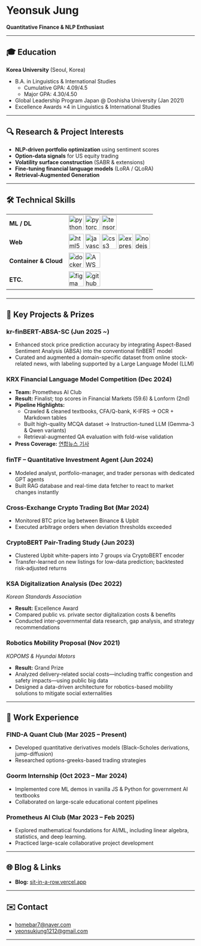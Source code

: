 # Yeonsuk Jung  
**Quantitative Finance & NLP Enthusiast**

---

## 🎓 Education  
**Korea University** (Seoul, Korea)  
- B.A. in Linguistics & International Studies  
  - Cumulative GPA: 4.09/4.5  
  - Major GPA: 4.30/4.50  
- Global Leadership Program Japan @ Doshisha University (Jan 2021)  
- Excellence Awards ×4 in Linguistics & International Studies  

---

## 🔍 Research & Project Interests  
- **NLP-driven portfolio optimization** using sentiment scores  
- **Option-data signals** for US equity trading  
- **Volatility surface construction** (SABR & extensions)  
- **Fine-tuning financial language models** (LoRA / QLoRA)  
- **Retrieval-Augmented Generation**

---

## 🛠️ Technical Skills  
<table>
  <tr>
    <td><strong>ML / DL</strong></td>
    <td>
      <img src="https://cdn.jsdelivr.net/gh/devicons/devicon/icons/python/python-original.svg" height="40" alt="python logo" />
      <img src="https://cdn.jsdelivr.net/gh/devicons/devicon/icons/pytorch/pytorch-original.svg" height="40" alt="pytorch logo" />
      <img src="https://cdn.jsdelivr.net/gh/devicons/devicon/icons/tensorflow/tensorflow-original.svg" height="40" alt="tensorflow logo" />
    </td>
  </tr>
  <tr>
    <td><strong>Web</strong></td>
    <td>
      <img src="https://cdn.jsdelivr.net/gh/devicons/devicon/icons/html5/html5-original.svg" height="40" alt="html5 logo" />
      <img src="https://cdn.jsdelivr.net/gh/devicons/devicon/icons/javascript/javascript-original.svg" height="40" alt="javascript logo" />
      <img src="https://cdn.jsdelivr.net/gh/devicons/devicon/icons/css3/css3-original.svg" height="40" alt="css3 logo" />
      <img src="https://cdn.jsdelivr.net/gh/devicons/devicon/icons/express/express-original.svg" height="40" alt="express logo" />
      <img src="https://cdn.jsdelivr.net/gh/devicons/devicon/icons/nodejs/nodejs-original.svg" height="40" alt="nodejs logo" />
    </td>
  </tr>
  <tr>
    <td><strong>Container & Cloud</strong></td>
    <td>
      <img src="https://cdn.jsdelivr.net/gh/devicons/devicon/icons/docker/docker-original.svg" height="40" alt="docker logo" />
      <img src="https://cdn.jsdelivr.net/gh/devicons/devicon/icons/amazonwebservices/amazonwebservices-line-wordmark.svg" height="40" alt="AWS logo" />
    </td>
  </tr>
  <tr>
    <td><strong>ETC.</strong></td>
    <td>
      <img src="https://cdn.jsdelivr.net/gh/devicons/devicon/icons/figma/figma-original.svg" height="40" alt="figma logo" />
      <img src="https://cdn.jsdelivr.net/gh/devicons/devicon/icons/github/github-original.svg" height="40" alt="github logo" />
    </td>
  </tr>
</table>


###

---

## 🚀 Key Projects & Prizes

### **kr-finBERT-ABSA-SC** (Jun 2025 ~)
- Enhanced stock price prediction accuracy by integrating Aspect-Based Sentiment Analysis (ABSA) into the conventional finBERT model
- Curated and augmented a domain-specific dataset from online stock-related news, with labeling supported by a Large Language Model (LLM)

### **KRX Financial Language Model Competition** (Dec 2024)  
- **Team:** Prometheus AI Club  
- **Result:** Finalist; top scores in Financial Markets (59.6) & Lonform (2nd)  
- **Pipeline Highlights:**  
  - Crawled & cleaned textbooks, CFA/Q-bank, K-IFRS → OCR + Markdown tables  
  - Built high-quality MCQA dataset → Instruction-tuned LLM (Gemma-3 & Qwen variants)  
  - Retrieval-augmented QA evaluation with fold-wise validation  
- **Press Coverage:** [연합뉴스 기사](https://www.yna.co.kr/view/AKR20241220069500008)

### **finTF – Quantitative Investment Agent** (Jun 2024)  
- Modeled analyst, portfolio-manager, and trader personas with dedicated GPT agents  
- Built RAG database and real-time data fetcher to react to market changes instantly  

### **Cross-Exchange Crypto Trading Bot** (Mar 2024)  
- Monitored BTC price lag between Binance & Upbit  
- Executed arbitrage orders when deviation thresholds exceeded  

### **CryptoBERT Pair-Trading Study** (Jun 2023)  
- Clustered Upbit white-papers into 7 groups via CryptoBERT encoder  
- Transfer-learned on new listings for low-data prediction; backtested risk-adjusted returns  

### **KSA Digitalization Analysis** (Dec 2022)  
*Korean Standards Association*  
- **Result:** Excellence Award
- Compared public vs. private sector digitalization costs & benefits  
- Conducted inter-governmental data research, gap analysis, and strategy recommendations  

### **Robotics Mobility Proposal** (Nov 2021)  
*KOPOMS & Hyundai Motors*  
- **Result:** Grand Prize
- Analyzed delivery-related social costs—including traffic congestion and safety impacts—using public big data  
- Designed a data-driven architecture for robotics-based mobility solutions to mitigate social externalities  

---

## 💼 Work Experience

### **FIND-A Quant Club** (Mar 2025 – Present)  
- Developed quantitative derivatives models (Black–Scholes derivations, jump-diffusion)  
- Researched options-greeks-based trading strategies  

### **Goorm Internship** (Oct 2023 – Mar 2024)  
- Implemented core ML demos in vanilla JS & Python for government AI textbooks  
- Collaborated on large-scale educational content pipelines  

### **Prometheus AI Club** (Mar 2023 – Feb 2025)  
- Explored mathematical foundations for AI/ML, including linear algebra, statistics, and deep learning.
- Practiced large-scale collaborative project development  

---

## 🌐 Blog & Links  
- **Blog:** [sit-in-a-row.vercel.app](https://sit-in-a-row.vercel.app)  

---

## ✉️ Contact  
- homebar7@naver.com  
- yeonsukjung1212@gmail.com  

---
